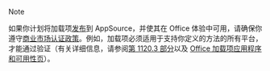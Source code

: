 > [!NOTE]
> 如果你计划将加载项[发布](../publish/publish.md)到 AppSource，并使其在 Office 体验中可用，请确保你遵守[商业市场认证政策](/legal/marketplace/certification-policies)。例如，加载项必须适用于支持你定义的方法的所有平台，才能通过验证（有关详细信息，请参阅[第 1120.3 部分](/legal/marketplace/certification-policies#11203-functionality)以及 [Office 加载项应用程序和可用性页](../overview/office-add-in-availability.md)）。